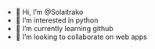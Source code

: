 - 👋 Hi, I’m @Solaitrako
- 👀 I’m interested in python
- 🌱 I’m currently learning github
- 💞️ I’m looking to collaborate on web apps

